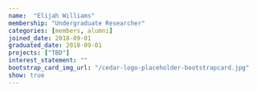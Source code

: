 ```yaml
---
name:  "Elijah Williams"
membership: "Undergraduate Researcher"
categories: [members, alumni]
joined_date: 2018-09-01
graduated_date: 2018-09-01
projects: ["TBD"]
interest_statement: ""
bootstrap_card_img_url: "/cedar-logo-placeholder-bootstrapcard.jpg"
show: true
---
```

